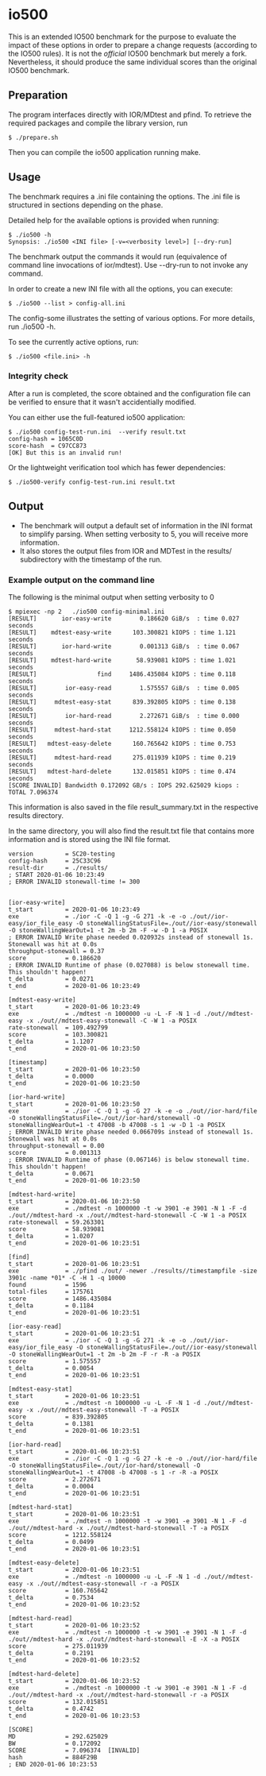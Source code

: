 # io500

This is an extended IO500 benchmark for the purpose to evaluate the impact of these options in order to prepare a change requests (according to the IO500 rules).
It is not the *official* IO500 benchmark but merely a fork.
Nevertheless, it should produce the same individual scores than the original IO500 benchmark.

## Preparation

The program interfaces directly with IOR/MDtest and pfind.
To retrieve the required packages and compile the library version, run

    $ ./prepare.sh

Then you can compile the io500 application running make.

## Usage

The benchmark requires a .ini file containing the options.
The .ini file is structured in sections depending on the phase.

Detailed help for the available options is provided when running:

    $ ./io500 -h
    Synopsis: ./io500 <INI file> [-v=<verbosity level>] [--dry-run]

The benchmark output the commands it would run (equivalence of command line invocations of ior/mdtest). Use --dry-run to not invoke any command.

In order to create a new INI file with all the options, you can execute:

    $ ./io500 --list > config-all.ini

The config-some illustrates the setting of various options. For more details, run ./io500 -h.

To see the currently active options, run:

    $ ./io500 <file.ini> -h


### Integrity check

After a run is completed, the score obtained and the configuration file can be verified to ensure that it wasn't accidentially modified.

You can either use the full-featured io500 application:

    $ ./io500 config-test-run.ini  --verify result.txt
    config-hash = 1065C0D
    score-hash  = C97CC873
    [OK] But this is an invalid run!

Or the lightweight verification tool which has fewer dependencies:

    $ ./io500-verify config-test-run.ini result.txt

## Output

  - The benchmark will output a default set of information in the INI format to simplify parsing. When setting verbosity to 5, you will receive more information.
  - It also stores the output files from IOR and MDTest in the results/ subdirectory with the timestamp of the run.

### Example output on the command line

The following is the minimal output when setting verbosity to 0

    $ mpiexec -np 2   ./io500 config-minimal.ini
    [RESULT]       ior-easy-write        0.186620 GiB/s  : time 0.027 seconds
    [RESULT]    mdtest-easy-write      103.300821 kIOPS : time 1.121 seconds
    [RESULT]       ior-hard-write        0.001313 GiB/s  : time 0.067 seconds
    [RESULT]    mdtest-hard-write       58.939081 kIOPS : time 1.021 seconds
    [RESULT]                 find     1486.435084 kIOPS : time 0.118 seconds
    [RESULT]        ior-easy-read        1.575557 GiB/s  : time 0.005 seconds
    [RESULT]     mdtest-easy-stat      839.392805 kIOPS : time 0.138 seconds
    [RESULT]        ior-hard-read        2.272671 GiB/s  : time 0.000 seconds
    [RESULT]     mdtest-hard-stat     1212.558124 kIOPS : time 0.050 seconds
    [RESULT]   mdtest-easy-delete      160.765642 kIOPS : time 0.753 seconds
    [RESULT]     mdtest-hard-read      275.011939 kIOPS : time 0.219 seconds
    [RESULT]   mdtest-hard-delete      132.015851 kIOPS : time 0.474 seconds
    [SCORE INVALID] Bandwidth 0.172092 GB/s : IOPS 292.625029 kiops : TOTAL 7.096374

This information is also saved in the file result_summary.txt in the respective results directory.

In the same directory, you will also find the result.txt file that contains more information and is stored using the INI file format.

    version         = SC20-testing
    config-hash     = 25C33C96
    result-dir      = ./results/
    ; START 2020-01-06 10:23:49
    ; ERROR INVALID stonewall-time != 300


    [ior-easy-write]
    t_start         = 2020-01-06 10:23:49
    exe             = ./ior -C -Q 1 -g -G 271 -k -e -o ./out//ior-easy/ior_file_easy -O stoneWallingStatusFile=./out//ior-easy/stonewall -O stoneWallingWearOut=1 -t 2m -b 2m -F -w -D 1 -a POSIX
    ; ERROR INVALID Write phase needed 0.020932s instead of stonewall 1s. Stonewall was hit at 0.0s
    throughput-stonewall = 0.37
    score           = 0.186620
    ; ERROR INVALID Runtime of phase (0.027088) is below stonewall time. This shouldn't happen!
    t_delta         = 0.0271
    t_end           = 2020-01-06 10:23:49

    [mdtest-easy-write]
    t_start         = 2020-01-06 10:23:49
    exe             = ./mdtest -n 1000000 -u -L -F -N 1 -d ./out//mdtest-easy -x ./out//mdtest-easy-stonewall -C -W 1 -a POSIX
    rate-stonewall  = 109.492799
    score           = 103.300821
    t_delta         = 1.1207
    t_end           = 2020-01-06 10:23:50

    [timestamp]
    t_start         = 2020-01-06 10:23:50
    t_delta         = 0.0000
    t_end           = 2020-01-06 10:23:50

    [ior-hard-write]
    t_start         = 2020-01-06 10:23:50
    exe             = ./ior -C -Q 1 -g -G 27 -k -e -o ./out//ior-hard/file -O stoneWallingStatusFile=./out//ior-hard/stonewall -O stoneWallingWearOut=1 -t 47008 -b 47008 -s 1 -w -D 1 -a POSIX
    ; ERROR INVALID Write phase needed 0.066709s instead of stonewall 1s. Stonewall was hit at 0.0s
    throughput-stonewall = 0.00
    score           = 0.001313
    ; ERROR INVALID Runtime of phase (0.067146) is below stonewall time. This shouldn't happen!
    t_delta         = 0.0671
    t_end           = 2020-01-06 10:23:50

    [mdtest-hard-write]
    t_start         = 2020-01-06 10:23:50
    exe             = ./mdtest -n 1000000 -t -w 3901 -e 3901 -N 1 -F -d ./out//mdtest-hard -x ./out//mdtest-hard-stonewall -C -W 1 -a POSIX
    rate-stonewall  = 59.263301
    score           = 58.939081
    t_delta         = 1.0207
    t_end           = 2020-01-06 10:23:51

    [find]
    t_start         = 2020-01-06 10:23:51
    exe             = ./pfind ./out/ -newer ./results//timestampfile -size 3901c -name *01* -C -H 1 -q 10000
    found           = 1596
    total-files     = 175761
    score           = 1486.435084
    t_delta         = 0.1184
    t_end           = 2020-01-06 10:23:51

    [ior-easy-read]
    t_start         = 2020-01-06 10:23:51
    exe             = ./ior -C -Q 1 -g -G 271 -k -e -o ./out//ior-easy/ior_file_easy -O stoneWallingStatusFile=./out//ior-easy/stonewall -O stoneWallingWearOut=1 -t 2m -b 2m -F -r -R -a POSIX
    score           = 1.575557
    t_delta         = 0.0054
    t_end           = 2020-01-06 10:23:51

    [mdtest-easy-stat]
    t_start         = 2020-01-06 10:23:51
    exe             = ./mdtest -n 1000000 -u -L -F -N 1 -d ./out//mdtest-easy -x ./out//mdtest-easy-stonewall -T -a POSIX
    score           = 839.392805
    t_delta         = 0.1381
    t_end           = 2020-01-06 10:23:51

    [ior-hard-read]
    t_start         = 2020-01-06 10:23:51
    exe             = ./ior -C -Q 1 -g -G 27 -k -e -o ./out//ior-hard/file -O stoneWallingStatusFile=./out//ior-hard/stonewall -O stoneWallingWearOut=1 -t 47008 -b 47008 -s 1 -r -R -a POSIX
    score           = 2.272671
    t_delta         = 0.0004
    t_end           = 2020-01-06 10:23:51

    [mdtest-hard-stat]
    t_start         = 2020-01-06 10:23:51
    exe             = ./mdtest -n 1000000 -t -w 3901 -e 3901 -N 1 -F -d ./out//mdtest-hard -x ./out//mdtest-hard-stonewall -T -a POSIX
    score           = 1212.558124
    t_delta         = 0.0499
    t_end           = 2020-01-06 10:23:51

    [mdtest-easy-delete]
    t_start         = 2020-01-06 10:23:51
    exe             = ./mdtest -n 1000000 -u -L -F -N 1 -d ./out//mdtest-easy -x ./out//mdtest-easy-stonewall -r -a POSIX
    score           = 160.765642
    t_delta         = 0.7534
    t_end           = 2020-01-06 10:23:52

    [mdtest-hard-read]
    t_start         = 2020-01-06 10:23:52
    exe             = ./mdtest -n 1000000 -t -w 3901 -e 3901 -N 1 -F -d ./out//mdtest-hard -x ./out//mdtest-hard-stonewall -E -X -a POSIX
    score           = 275.011939
    t_delta         = 0.2191
    t_end           = 2020-01-06 10:23:52

    [mdtest-hard-delete]
    t_start         = 2020-01-06 10:23:52
    exe             = ./mdtest -n 1000000 -t -w 3901 -e 3901 -N 1 -F -d ./out//mdtest-hard -x ./out//mdtest-hard-stonewall -r -a POSIX
    score           = 132.015851
    t_delta         = 0.4742
    t_end           = 2020-01-06 10:23:53

    [SCORE]
    MD              = 292.625029
    BW              = 0.172092
    SCORE           = 7.096374  [INVALID]
    hash            = 884F29B
    ; END 2020-01-06 10:23:53
